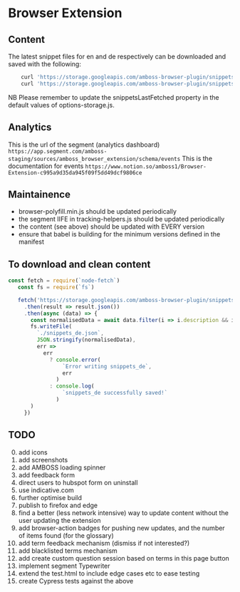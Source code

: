 # Browser Extension

## Content
The latest snippet files for en and de respectively can be downloaded and saved with the following:
```sh
    curl 'https://storage.googleapis.com/amboss-browser-plugin/snippets_en.json' -o ./source/snippets_en.json
    curl 'https://storage.googleapis.com/amboss-browser-plugin/snippets_de.json' -o ./source/snippets_de.json
```
NB Please remember to update the snippetsLastFetched property in the default values of options-storage.js.

## Analytics
This is the url of the segment (analytics dashboard)
```https://app.segment.com/amboss-staging/sources/amboss_browser_extension/schema/events```
This is the documentation for events
```https://www.notion.so/amboss1/Browser-Extension-c995a9d35da945f09f5dd49dcf9806ce```

## Maintainence
- browser-polyfill.min.js should be updated periodically
- the segment IIFE in tracking-helpers.js should be updated periodically
- the content (see above) should be updated with EVERY version
- ensure that babel is building for the minimum versions defined in the manifest


## To download and clean content
```javascript
const fetch = require(`node-fetch`)
   const fs = require(`fs`)

   fetch('https://storage.googleapis.com/amboss-browser-plugin/snippets_de.json')
     .then(result => result.json())
     .then(async (data) => {
       const normalisedData = await data.filter(i => i.description && i.destinations.length).sort((a, b) => a.title < b.title ? -1 : 1);
       fs.writeFile(
         `./snippets_de.json`,
         JSON.stringify(normalisedData),
         err =>
           err
             ? console.error(
                 `Error writing snippets_de`,
                 err
               )
             : console.log(
                 `snippets_de successfully saved!`
               )
       )
     })
```
## TODO
0. add icons
0. add screenshots
0. add AMBOSS loading spinner
0. add feedback form
0. direct users to hubspot form on uninstall
0. use indicative.com
0. further optimise build
0. publish to firefox and edge
0. find a better (less network intensive) way to update content without the user updating the extension
0. add browser-action badges for pushing new updates, and the number of items found (for the glossary)
0. add term feedback mechanism (dismiss if not interested?)
0. add blacklisted terms mechanism
0. add create custom question session based on terms in this page button
0. implement segment Typewriter
0. extend the test.html to include edge cases etc to ease testing
0. create Cypress tests against the above
